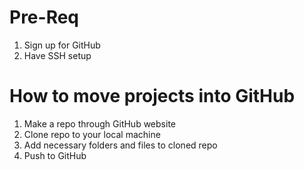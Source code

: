 # Pre-Req

1. Sign up for GitHub
2. Have SSH setup

# How to move projects into GitHub

1. Make a repo through GitHub website
2. Clone repo to your local machine
3. Add necessary folders and files to cloned repo
4. Push to GitHub
